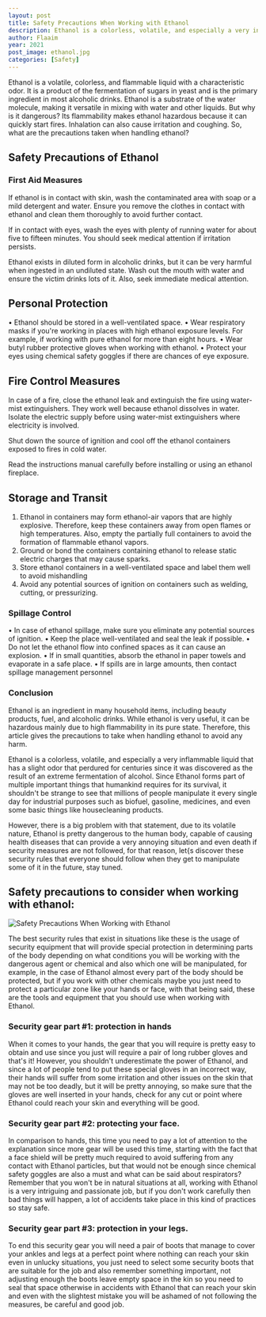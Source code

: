 ```yaml
---
layout: post
title: Safety Precautions When Working with Ethanol
description: Ethanol is a colorless, volatile, and especially a very inflammable liquid that has a slight odor that perdured for centuries since it was discovered as the result of an extreme fermentation of alcohol.
author: Flaaim
year: 2021
post_image: ethanol.jpg
categories: [Safety]
---
```


Ethanol is a volatile, colorless, and flammable liquid with a characteristic odor. It is a product of the fermentation of sugars in yeast and is the primary ingredient in most alcoholic drinks. Ethanol is a substrate of the water molecule, making it versatile in mixing with water and other liquids. But why is it dangerous? Its flammability makes ethanol hazardous because it can quickly start fires. Inhalation can also cause irritation and coughing. So, what are the precautions taken when handling ethanol?


## Safety Precautions of Ethanol

### First Aid Measures


If ethanol is in contact with skin, wash the contaminated area with soap or a mild detergent and water. Ensure you remove the clothes in contact with ethanol and clean them thoroughly to avoid further contact.

 If in contact with eyes, wash the eyes with plenty of running water for about five to fifteen minutes. You should seek medical attention if irritation persists. 
 
 Ethanol exists in diluted form in alcoholic drinks, but it can be very harmful when ingested in an undiluted state. Wash out the mouth with water and ensure the victim drinks lots of it. Also, seek immediate medical attention.
 
 ## Personal Protection
 
•	Ethanol should be stored in a well-ventilated space.
•	Wear respiratory masks if you're working in places with high ethanol exposure levels. For example, if working with pure ethanol for more than eight hours.
•	Wear butyl rubber protective gloves when working with ethanol.
•	Protect your eyes using chemical safety goggles if there are chances of eye exposure.

## Fire Control Measures
In case of a fire, close the ethanol leak and extinguish the fire using water-mist extinguishers. They work well because ethanol dissolves in water. Isolate the electric supply before using water-mist extinguishers where electricity is involved.

Shut down the source of ignition and cool off the ethanol containers exposed to fires in cold water.

Read the instructions manual carefully before installing or using an ethanol fireplace.

## Storage and Transit

1.	Ethanol in containers may form ethanol-air vapors that are highly explosive. Therefore, keep these containers away from open flames or high temperatures. Also, empty the partially full containers to avoid the formation of flammable ethanol vapors.
2.	Ground or bond the containers containing ethanol to release static electric charges that may cause sparks.
3.	Store ethanol containers in a well-ventilated space and label them well to avoid mishandling
4.	Avoid any potential sources of ignition on containers such as welding, cutting, or pressurizing.

### Spillage Control 


•	In case of ethanol spillage, make sure you eliminate any potential sources of ignition.
•	Keep the place well-ventilated and seal the leak if possible.
•	Do not let the ethanol flow into confined spaces as it can cause an explosion.
•	If in small quantities, absorb the ethanol in paper towels and evaporate in a safe place.
•	If spills are in large amounts, then contact spillage management personnel


### Conclusion

Ethanol is an ingredient in many household items, including beauty products, fuel, and alcoholic drinks. While ethanol is very useful, it can be hazardous mainly due to high flammability in its pure state. Therefore, this article gives the precautions to take when handling ethanol to avoid any harm.


Ethanol is a colorless, volatile, and especially a very inflammable liquid that has a slight odor that perdured for centuries since it was discovered as the result of an extreme fermentation of alcohol. Since Ethanol forms part of multiple important things that humankind requires for its survival, it shouldn't be strange to see that millions of people manipulate it every single day for industrial purposes such as biofuel, gasoline, medicines, and even some basic things like housecleaning products.

However, there is a big problem with that statement, due to its volatile nature, Ethanol is pretty dangerous to the human body, capable of causing health diseases that can provide a very annoying situation and even death if security measures are not followed, for that reason, let{s discover these security rules that everyone should follow when they get to manipulate some of it in the future, stay tuned.

## Safety precautions to consider when working with ethanol:
![Safety Precautions When Working with Ethanol](https://safetyworkblog.com/assets/ethanol.jpg)

The best security rules that exist in situations like these is the usage of security equipment that will provide special protection in determining parts of the body depending on what conditions you will be working with the dangerous agent or chemical and also which one will be manipulated, for example, in the case of Ethanol almost every part of the body should be protected, but if you work with other chemicals maybe you just need to protect a particular zone like your hands or face, with that being said, these are the tools and equipment that you should use when working with Ethanol.

### Security gear part #1: protection in hands

When it comes to your hands, the gear that you will require is pretty easy to obtain and use since you just will require a pair of long rubber gloves and that's it! However, you shouldn't underestimate the power of Ethanol, and since a lot of people tend to put these special gloves in an incorrect way, their hands will suffer from some irritation and other issues on the skin that may not be too deadly, but it will be pretty annoying, so make sure that the gloves are well inserted in your hands, check for any cut or point where Ethanol could reach your skin and everything will be good.

### Security gear part #2: protecting your face.

In comparison to hands, this time you need to pay a lot of attention to the explanation since more gear will be used this time, starting with the fact that a face shield will be pretty much required to avoid suffering from any contact with Ethanol particles, but that would not be enough since chemical safety goggles are also a must and what can be said about respirators? Remember that you won't be in natural situations at all, working with Ethanol is a very intriguing and passionate job, but if you don't work carefully then bad things will happen, a lot of accidents take place in this kind of practices so stay safe.

### Security gear part #3: protection in your legs.

To end this security gear you will need a pair of boots that manage to cover your ankles and legs at a perfect point where nothing can reach your skin even in unlucky situations, you just need to select some security boots that are suitable for the job and also remember something important, not adjusting enough the boots leave empty space in the kin so you need to seal that space otherwise in accidents with Ethanol that can reach your skin and even with the slightest mistake you will be ashamed of not following the measures, be careful and good job.
